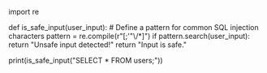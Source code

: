 import re

def is_safe_input(user_input):
    # Define a pattern for common SQL injection characters
    pattern = re.compile(r"[;\'\"\\/*]")
    if pattern.search(user_input):
        return "Unsafe input detected!"
    return "Input is safe."

print(is_safe_input("SELECT * FROM users;"))
